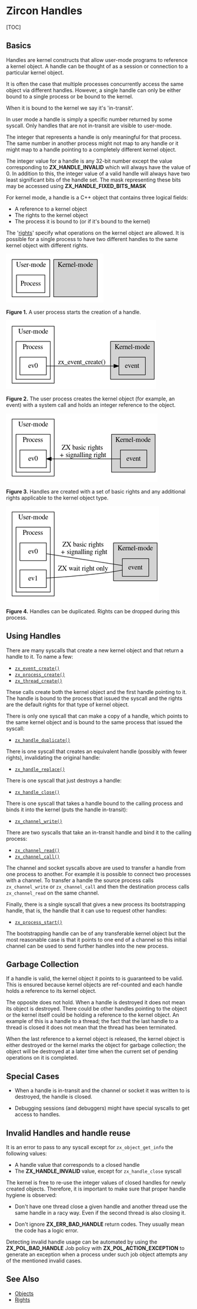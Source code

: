 # Zircon Handles

[TOC]

## Basics
Handles are kernel constructs that allow user-mode programs to
reference a kernel object. A handle can be thought of as a session
or connection to a particular kernel object.

It is often the case that multiple processes concurrently access
the same object via different handles. However, a single handle
can only be either bound to a single process or be bound to the
kernel.

When it is bound to the kernel we say it's 'in-transit'.

In user mode a handle is simply a specific number returned by
some syscall. Only handles that are not in-transit are visible
to user-mode.

The integer that represents a handle is only meaningful for that
process. The same number in another process might not map to any
handle or it might map to a handle pointing to a completely
different kernel object.

The integer value for a handle is any 32-bit number except the value
corresponding to **ZX_HANDLE_INVALID** which will always have the
value of 0.  In addition to this, the integer value of a valid handle
will always have two least significant bits of the handle set.  The
mask representing these bits may be accessed using
**ZX_HANDLE_FIXED_BITS_MASK**

For kernel mode, a handle is a C++ object that contains three
logical fields:

* A reference to a kernel object
* The rights to the kernel object
* The process it is bound to (or if it's bound to the kernel)

The '[rights][rights]' specify what operations on the kernel object
are allowed. It is possible for a single process to have two different
handles to the same kernel object with different rights.

![User-mode versus Kernel-mode](images/handle-creation1.png)

**Figure 1.** A user process starts the creation of a handle.

<!--- handle-creation1.png

```dot
digraph Q {
    node [shape=record];
    nd_1 [label = "Process"];
    nd_2 [label = "Event", style = invis];

    subgraph cluster_Userspace {
        label = "User-mode";
        nd_1
    }

    subgraph cluster_Kernel {
        label = "Kernel-mode";
        style=filled;
        nd_2;
    }
}
```

-->

![User process creates the kernel object](images/handle-creation2.png)

**Figure 2.** The user process creates the kernel object (for example, an
event) with a system call and holds an integer reference to the object.

<!--- handle-creation2.png

```dot
digraph Q {
    node [shape=record];
    nd_2 [label = "event"];
    nd_3 [label = "ev0"];
    rankdir=LR;

    subgraph cluster_Userspace {
        label = "User-mode";
        subgraph cluster_Process {
            label = "Process";
            nd_3;
        }
    }

    subgraph cluster_Kernel {
        label = "Kernel-mode";
        style=filled;
        nd_2;
    }

    nd_3->nd_2 [label = "zx_event_create()"];
}
```

-->

![Handles are created with a set of basic rights](images/handle-creation3.png)

**Figure 3.** Handles are created with a set of basic rights and any additional
rights applicable to the kernel object type.

<!--- handle-creation3.png

```dot
digraph Q {
    node [shape=record];
    nd_2 [label = "event"];
    nd_3 [label = "ev0"];
    rankdir=RL;

    subgraph cluster_Userspace {
        label = "User-mode";
        subgraph cluster_Process {
            label = "Process";
            nd_3;
        }
    }

    subgraph cluster_Kernel {
        label = "Kernel-mode";
        style=filled;
        nd_2;
    }
    nd_2->nd_3 [label= "ZX basic rights\n + signalling right"];
}
```

-->

![Handles can be duplicated](images/handle-creation4.png)

**Figure 4.** Handles can be duplicated. Rights can be dropped during this
process.

<!--- handle-creation4.png

```dot
graph Q {
    node [shape=record];
    nd_2 [label = "event"];
    nd_3 [label = "ev0"];
    nd_4 [label = "ev1"];
    rankdir=RL;

    subgraph cluster_Userspace {
        label = "User-mode";
        subgraph cluster_Process {
            label = "Process";
            nd_3;
            nd_4;
        }
    }

    subgraph cluster_Kernel {
        label = "Kernel-mode";
        style=filled;
        nd_2;
    }
    nd_2--nd_3 [label= "ZX basic rights\n + signalling right"];
    nd_4--nd_2 [label= "ZX wait right only"];
}
```

-->

## Using Handles

There are many syscalls that create a new kernel object
and that return a handle to it. To name a few:

* <code>[zx_event_create()][zx-event-create]</code>
* <code>[zx_process_create()][zx-process-create]</code>
* <code>[zx_thread_create()][zx-thread-create]</code>

These calls create both the kernel object and the first
handle pointing to it. The handle is bound to the process that
issued the syscall and the rights are the default rights for
that type of kernel object.

There is only one syscall that can make a copy of a handle,
which points to the same kernel object and is bound to the same
process that issued the syscall:

* <code>[zx_handle_duplicate()][zx-handle-duplicate]</code>

There is one syscall that creates an equivalent handle (possibly
with fewer rights), invalidating the original handle:

* <code>[zx_handle_replace()][zx-handle-replace]</code>

There is one syscall that just destroys a handle:

* <code>[zx_handle_close()][zx-handle-close]</code>

There is one syscall that takes a handle bound to the calling
process and binds it into the kernel (puts the handle in-transit):

* <code>[zx_channel_write()][zx-channel-write]</code>

There are two syscalls that take an in-transit handle and
bind it to the calling process:

* <code>[zx_channel_read()][zx-channel-read]</code>
* <code>[zx_channel_call()][zx-channel-call]</code>

The channel and socket syscalls above are used to transfer a handle from
one process to another. For example it is possible to connect
two processes with a channel. To transfer a handle the source process
calls `zx_channel_write` or `zx_channel_call` and then the destination
process calls `zx_channel_read` on the same channel.

Finally, there is a single syscall that gives a new process its
bootstrapping handle, that is, the handle that it can use to
request other handles:

* <code>[zx_process_start()][zx-process-start]</code>

The bootstrapping handle can be of any transferable kernel object but
the most reasonable case is that it points to one end of a channel
so this initial channel can be used to send further handles into the
new process.

## Garbage Collection

If a handle is valid, the kernel object it points to is guaranteed
to be valid. This is ensured because kernel objects are ref-counted
and each handle holds a reference to its kernel object.

The opposite does not hold. When a handle is destroyed it does not
mean its object is destroyed. There could be other handles pointing
to the object or the kernel itself could be holding a reference to
the kernel object. An example of this is a handle to a thread; the
fact that the last handle to a thread is closed it does not mean that
the thread has been terminated.

When the last reference to a kernel object is released, the kernel
object is either destroyed or the kernel marks the object for
garbage collection; the object will be destroyed at a later time
when the current set of pending operations on it is completed.

## Special Cases

* When a handle is in-transit and the channel or socket it was written
to is destroyed, the handle is closed.

* Debugging sessions (and debuggers) might have special syscalls to
get access to handles.

## Invalid Handles and handle reuse

It is an error to pass to any syscall except for `zx_object_get_info`
the following values:

* A handle value that corresponds to a closed handle
* The **ZX_HANDLE_INVALID** value, except for `zx_handle_close` syscall

The kernel is free to re-use the integer values of closed handles for
newly created objects. Therefore, it is important to make sure that proper
handle hygiene is observed:

* Don't have one thread close a given handle and another thread use the
  same handle in a racy way. Even if the second thread is also closing it.

* Don't ignore **ZX_ERR_BAD_HANDLE** return codes. They usually mean the
  code has a logic error.

Detecting invalid handle usage can be automated by using the
**ZX_POL_BAD_HANDLE** Job policy with **ZX_POL_ACTION_EXCEPTION** to
generate an exception when a process under such job object attempts any of
the mentioned invalid cases.

## See Also

* [Objects][objects]
* [Rights][rights]

<!-- Reference links -->

[rights]: /docs/concepts/kernel/rights.md
[objects]: /docs/reference/kernel_objects/objects.md
[zx-event-create]: /docs/reference/syscalls/event_create.md
[zx-process-create]: /docs/reference/syscalls/process_create.md
[zx-thread-create]: /docs/reference/syscalls/thread_create.md
[zx-handle-duplicate]: /docs/reference/syscalls/handle_duplicate.md
[zx-handle-replace]: /docs/reference/syscalls/handle_replace.md
[zx-handle-close]: /docs/reference/syscalls/handle_close.md
[zx-channel-write]: /docs/reference/syscalls/channel_write.md
[zx-channel-read]: /docs/reference/syscalls/channel_read.md
[zx-channel-call]: /docs/reference/syscalls/channel_call.md
[zx-process-start]: /docs/reference/syscalls/process_start.md
